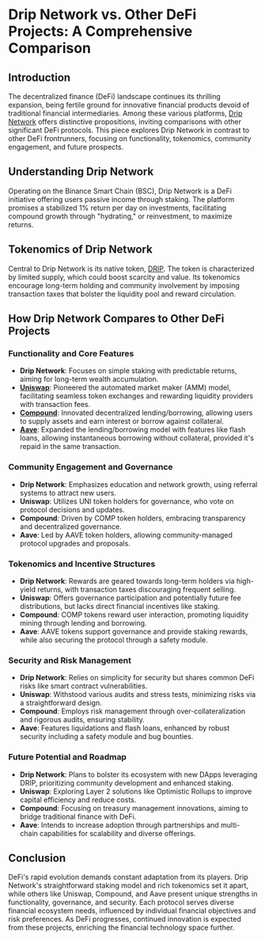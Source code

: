 # Drip Network vs. Other DeFi Projects: A Comprehensive Comparison

## Introduction

The decentralized finance (DeFi) landscape continues its thrilling expansion, being fertile ground for innovative financial products devoid of traditional financial intermediaries. Among these various platforms, [Drip Network](https://drip.community/) offers distinctive propositions, inviting comparisons with other significant DeFi protocols. This piece explores Drip Network in contrast to other DeFi frontrunners, focusing on functionality, tokenomics, community engagement, and future prospects.

## Understanding Drip Network

Operating on the Binance Smart Chain (BSC), Drip Network is a DeFi initiative offering users passive income through staking. The platform promises a stabilized 1% return per day on investments, facilitating compound growth through "hydrating," or reinvestment, to maximize returns.

## Tokenomics of Drip Network

Central to Drip Network is its native token, [DRIP](https://coinmarketcap.com/currencies/drip-network/). The token is characterized by limited supply, which could boost scarcity and value. Its tokenomics encourage long-term holding and community involvement by imposing transaction taxes that bolster the liquidity pool and reward circulation.

## How Drip Network Compares to Other DeFi Projects

### Functionality and Core Features

- **Drip Network**: Focuses on simple staking with predictable returns, aiming for long-term wealth accumulation.
- **[Uniswap](https://app.uniswap.org/)**: Pioneered the automated market maker (AMM) model, facilitating seamless token exchanges and rewarding liquidity providers with transaction fees.
- **[Compound](https://compound.finance/)**: Innovated decentralized lending/borrowing, allowing users to supply assets and earn interest or borrow against collateral.
- **[Aave](https://aave.com/)**: Expanded the lending/borrowing model with features like flash loans, allowing instantaneous borrowing without collateral, provided it's repaid in the same transaction.

### Community Engagement and Governance

- **Drip Network**: Emphasizes education and network growth, using referral systems to attract new users.
- **Uniswap**: Utilizes UNI token holders for governance, who vote on protocol decisions and updates.
- **Compound**: Driven by COMP token holders, embracing transparency and decentralized governance.
- **Aave**: Led by AAVE token holders, allowing community-managed protocol upgrades and proposals.

### Tokenomics and Incentive Structures

- **Drip Network**: Rewards are geared towards long-term holders via high-yield returns, with transaction taxes discouraging frequent selling.
- **Uniswap**: Offers governance participation and potentially future fee distributions, but lacks direct financial incentives like staking.
- **Compound**: COMP tokens reward user interaction, promoting liquidity mining through lending and borrowing.
- **Aave**: AAVE tokens support governance and provide staking rewards, while also securing the protocol through a safety module.

### Security and Risk Management

- **Drip Network**: Relies on simplicity for security but shares common DeFi risks like smart contract vulnerabilities.
- **Uniswap**: Withstood various audits and stress tests, minimizing risks via a straightforward design.
- **Compound**: Employs risk management through over-collateralization and rigorous audits, ensuring stability.
- **Aave**: Features liquidations and flash loans, enhanced by robust security including a safety module and bug bounties.

### Future Potential and Roadmap

- **Drip Network**: Plans to bolster its ecosystem with new DApps leveraging DRIP, prioritizing community development and enhanced staking.
- **Uniswap**: Exploring Layer 2 solutions like Optimistic Rollups to improve capital efficiency and reduce costs.
- **Compound**: Focusing on treasury management innovations, aiming to bridge traditional finance with DeFi.
- **Aave**: Intends to increase adoption through partnerships and multi-chain capabilities for scalability and diverse offerings.

## Conclusion

DeFi's rapid evolution demands constant adaptation from its players. Drip Network's straightforward staking model and rich tokenomics set it apart, while others like Uniswap, Compound, and Aave present unique strengths in functionality, governance, and security. Each protocol serves diverse financial ecosystem needs, influenced by individual financial objectives and risk preferences. As DeFi progresses, continued innovation is expected from these projects, enriching the financial technology space further.